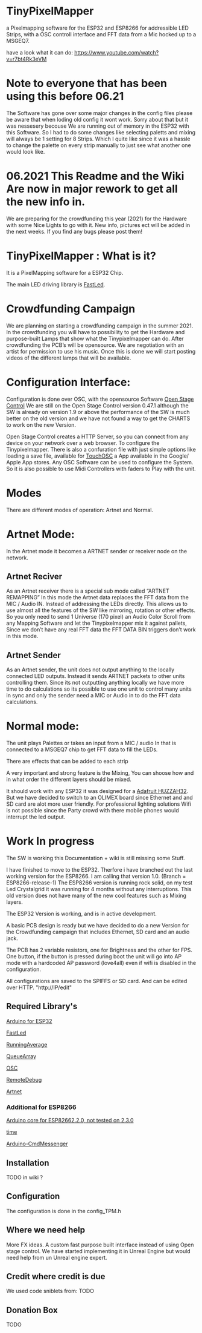 # TinyPixelMapper
a Pixelmapping software for the ESP32 and ESP8266 for addressible LED Strips, with a OSC controll interface and FFT data from a Mic hocked up to a MSGEQ7.

have a look what it can do: https://www.youtube.com/watch?v=r7bt4Rk3eVM  

# Note to everyone that has been using this before 06.21
The Software has gone over some major changes in the config files please be aware that when loding old config it wont work. Sorry about that but it was nessesery becouse We are running out of memory in the ESP32 with this Software. So I had to do some changes like selecting paletts and mixing will always be 1 setting for 8 Strips. Which I quite like since it was a hassle to change the palette on every strip manually to just see what another one would look like.

# 06.2021 This Readme and the Wiki Are now in major rework to get all the new info in. 
We are preparing for the crowdfunding this year (2021) for the Hardware with some Nice Lights to go with it. 
New info, pictures ect will be added in the next weeks. If you find any bugs please post them!

# TinyPixelMapper : What is it?
It is a PixelMapping software for a ESP32 Chip.

The main LED driving library is [FastLed](https://github.com/FastLED/FastLED).

# Crowdfunding Campaign
We are planning on starting a crowdfunding campaign in the summer 2021. In the crowdfunding you will have to possibility to get the Hardware and purpose-built Lamps that show what the Tinypixelmapper can do. After crowdfunding the PCB’s will be opensource.
We are negotiation with an artist for permission to use his music. Once this is done we will start posting videos of the different lamps that will be available. 

# Configuration Interface:
Configuration is done over OSC, with the opensource Software [Open Stage Control](https://openstagecontrol.ammd.net/)
We are still on the Open Stage Control version 0.47.1  although the SW is already on version 1.9 or above the performance of the SW is much better on the old version and we have not found a way to get the CHARTS to work on the new Version.

Open Stage Control creates a HTTP Server, so you can connect from any device on your network over a web browser. To configure the Tinypixelmapper.
There is also a confuration file with just simple options like loading a save file, available for [TouchOSC](https://hexler.net/touchosc) a App available in the Google/ Apple App stores. Any OSC Software can be used to configure the System. So it is also possible to use Midi Controllers with faders to Play with the unit.

# Modes
There are different modes of operation: Artnet and Normal.

# Artnet Mode:
In the Artnet mode it becomes a ARTNET sender or receiver node on the network. 

## Artnet Reciver
As an Artnet receiver there is a special sub mode called “ARTNET REMAPPING” In this mode the Artnet data replaces the FFT data from the MIC / Audio IN. Instead of addressing the LEDs directly. This allows us to use almost all the features of the SW like mirroring, rotation or other effects. So you only need to send 1 Universe (170 pixel) an Audio Color Scroll  from any Mapping Software and let the Tinypixelmapper mix it against pallets, Since we don’t have any real FFT data the FFT DATA BIN triggers don’t work in this mode.

## Artnet Sender 
As an Artnet sender, the unit does not output anything to the locally connected LED outputs. Instead it sends ARTNET packets to other units controlling them. Since its not outputting anything locally we have more time to do calculations so its possible to use one unit to control many units in sync and only the sender need a MIC or Audio in to do the FFT data calculations.

# Normal mode:
The unit plays Palettes or takes an input from a MIC / audio In  that is connected to a MSGEQ7 chip to get FFT data to fill the LEDs.

There are effects that can be added to each strip

A very important and strong feature is the Mixing, You can shoose how and in what order the different layers should be mixed.

It should work with any ESP32 it was designed for a [Adafruit HUZZAH32](https://www.adafruit.com/product/3405).
But we have decided to switch to an OLIMEX board since Ethernet and and SD card are alot more user friendly. For professional lighting solutions Wifi is not possible since the Party crowd with there mobile phones would interrupt the led output. 

# Work In progress 
The SW is working this Documentation + wiki is still missing some Stuff.

I have finished to move to the ESP32. Therfore i have branched out the last working version for the ESP8266. I am calling that version 1.0. (Branch = ESP8266-release-1) The ESP8266 version is running rock solid, on my test Led Crystalgrid it was running for 4 months without any interruptions. This old version does not have many of the new cool features such as Mixing layers.

The ESP32 Version is working, and is in active development.

A basic PCB design is ready but we have decided to do a new Version for the Crowdfunding campaign that includes Ethernet, SD card and an audio jack.

The PCB has 2 variable resistors, one for Brightness and the other for FPS. One button, if the button is pressed during boot the unit will go into AP mode with a hardcoded AP password (love4all) even if wifi is disabled in the configuration.

All configurations are saved to the SPIFFS or SD card. And can be edited over HTTP. "http://IP/edit"



## Required Library's
[Arduino for ESP32](https://github.com/espressif/arduino-esp32)

[FastLed](https://github.com/FastLED/FastLED)

[RunningAverage](https://github.com/RobTillaart/Arduino/tree/master/libraries/RunningAverage)

[QueueArray](http://playground.arduino.cc/Code/QueueArray)

[OSC](https://github.com/CNMAT/OSC)

[RemoteDebug](https://github.com/JoaoLopesF/RemoteDebug)

[Artnet](https://github.com/natcl/Artnet)


### Additional for ESP8266
[Arduino core for ESP82662.2.0, not tested on 2.3.0](http://arduino.esp8266.com/stable/package_esp8266com_index.json)

[time](http://playground.arduino.cc/Code/Time)

[Arduino-CmdMessenger](https://github.com/thijse/Arduino-CmdMessenger)



## Installation 
TODO in wiki ?

## Configuration
The configuration is done in the config_TPM.h


## Where we need help
More FX ideas.
A custom fast purpose built interface instead of using Open stage control. We have started implementing it in Unreal Engine but would need help from un Unreal engine expert.


## Credit where credit is due
We used code sniblets from:
TODO

## Donation Box
TODO
